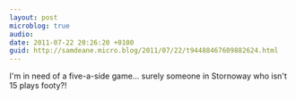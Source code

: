 ```yaml
---
layout: post
microblog: true
audio: 
date: 2011-07-22 20:26:20 +0100
guid: http://samdeane.micro.blog/2011/07/22/t94488467609882624.html
---
```

I'm in need of a five-a-side game… surely someone in Stornoway who isn't 15 plays footy?!
